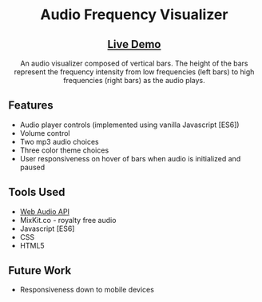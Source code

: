 <h1 align="center">Audio Frequency Visualizer</h1>
<h2 align="center"><a  href="https://chloe-trn.github.io/audio-frequency-visualizer/">Live Demo</a></h2>

<p align="center"> An audio visualizer composed of vertical bars. The height of the bars represent the frequency intensity from low frequencies (left bars) to high frequencies (right bars) as the audio plays. </p>

## Features 
* Audio player controls (implemented using vanilla Javascript [ES6])
* Volume control
* Two mp3 audio choices
* Three color theme choices
* User responsiveness on hover of bars when audio is initialized and paused

## Tools Used
* <a href="https://developer.mozilla.org/en-US/docs/Web/API/Web_Audio_API">Web Audio API</a>
* MixKit.co - royalty free audio 
* Javascript [ES6]
* CSS
* HTML5

## Future Work 
* Responsiveness down to mobile devices 
